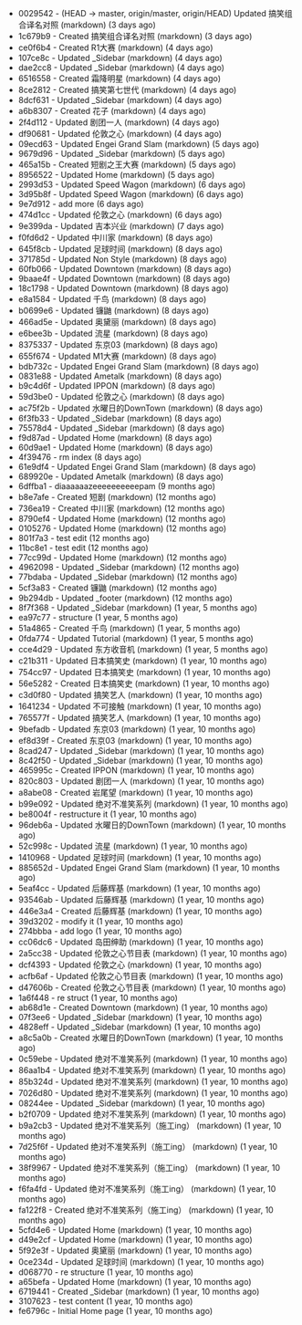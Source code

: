 * 0029542 - (HEAD -> master, origin/master, origin/HEAD) Updated 搞笑组合译名对照 (markdown) (3 days ago) <TC>
* 1c679b9 - Created 搞笑组合译名对照 (markdown) (3 days ago) <TC>
* ce0f6b4 - Created R1大赛 (markdown) (4 days ago) <TC>
* 107ce8c - Updated _Sidebar (markdown) (4 days ago) <TC>
* dae2cc8 - Updated _Sidebar (markdown) (4 days ago) <TC>
* 6516558 - Created 霜降明星 (markdown) (4 days ago) <TC>
* 8ce2812 - Created 搞笑第七世代 (markdown) (4 days ago) <TC>
* 8dcf631 - Updated _Sidebar (markdown) (4 days ago) <TC>
* a6b8307 - Created 花子 (markdown) (4 days ago) <TC>
* 2f4d112 - Updated 剧团一人 (markdown) (4 days ago) <TC>
* df90681 - Updated 伦敦之心 (markdown) (4 days ago) <TC>
* 09ecd63 - Updated Engei Grand Slam (markdown) (5 days ago) <TC>
* 9679d96 - Updated _Sidebar (markdown) (5 days ago) <TC>
* 465a15b - Created 短剧之王大赛 (markdown) (5 days ago) <TC>
* 8956522 - Updated Home (markdown) (5 days ago) <TC>
* 2993d53 - Updated Speed Wagon (markdown) (6 days ago) <TC>
* 3d95b8f - Updated Speed Wagon (markdown) (6 days ago) <TC>
* 9e7d912 - add more (6 days ago) <tcgriffith>
* 474d1cc - Updated 伦敦之心 (markdown) (6 days ago) <TC>
* 9e399da - Updated 吉本兴业 (markdown) (7 days ago) <TC>
* f0fd6d2 - Updated 中川家 (markdown) (8 days ago) <TC>
* 645f8cb - Updated 足球时间 (markdown) (8 days ago) <TC>
* 371785d - Updated Non Style (markdown) (8 days ago) <TC>
* 60fb066 - Updated Downtown (markdown) (8 days ago) <TC>
* 9baae4f - Updated Downtown (markdown) (8 days ago) <TC>
* 18c1798 - Updated Downtown (markdown) (8 days ago) <TC>
* e8a1584 - Updated 千鸟 (markdown) (8 days ago) <TC>
* b0699e6 - Updated 镰鼬 (markdown) (8 days ago) <TC>
* 466ad5e - Updated 奥黛丽 (markdown) (8 days ago) <TC>
* e6bee3b - Updated 流星 (markdown) (8 days ago) <TC>
* 8375337 - Updated 东京03 (markdown) (8 days ago) <TC>
* 655f674 - Updated M1大赛 (markdown) (8 days ago) <TC>
* bdb732c - Updated Engei Grand Slam (markdown) (8 days ago) <TC>
* 0831e88 - Updated Ametalk (markdown) (8 days ago) <TC>
* b9c4d6f - Updated IPPON (markdown) (8 days ago) <TC>
* 59d3be0 - Updated 伦敦之心 (markdown) (8 days ago) <TC>
* ac75f2b - Updated 水曜日的DownTown (markdown) (8 days ago) <TC>
* 6f3fb33 - Updated _Sidebar (markdown) (8 days ago) <TC>
* 75578d4 - Updated _Sidebar (markdown) (8 days ago) <TC>
* f9d87ad - Updated Home (markdown) (8 days ago) <TC>
* 60d9ae1 - Updated Home (markdown) (8 days ago) <TC>
* 4f39476 - rm index (8 days ago) <tcgriffith>
* 61e9df4 - Updated Engei Grand Slam (markdown) (8 days ago) <TC>
* 689920e - Updated Ametalk (markdown) (8 days ago) <TC>
* 6dffba1 - diaaaaaazeeeeeeeeeepam (9 months ago) <tcgriffith>
* b8e7afe - Created 短剧 (markdown) (12 months ago) <TC>
* 736ea19 - Created 中川家 (markdown) (12 months ago) <TC>
* 8790ef4 - Updated Home (markdown) (12 months ago) <TC>
* 0105276 - Updated Home (markdown) (12 months ago) <TC>
* 801f7a3 - test edit (12 months ago) <TC>
* 11bc8e1 - test edit (12 months ago) <TC>
* 77cc99d - Updated Home (markdown) (12 months ago) <TC>
* 4962098 - Updated _Sidebar (markdown) (12 months ago) <TC>
* 77bdaba - Updated _Sidebar (markdown) (12 months ago) <TC>
* 5cf3a83 - Created 镰鼬 (markdown) (12 months ago) <TC>
* 9b294db - Updated _footer (markdown) (12 months ago) <TC>
* 8f7f368 - Updated _Sidebar (markdown) (1 year, 5 months ago) <TC>
* ea97c77 - structure (1 year, 5 months ago) <tcgriffith>
* 51a4865 - Created 千鸟 (markdown) (1 year, 5 months ago) <TC>
* 0fda774 - Updated Tutorial (markdown) (1 year, 5 months ago) <TC>
* cce4d29 - Updated 东方收音机 (markdown) (1 year, 5 months ago) <TC>
* c21b311 - Updated 日本搞笑史 (markdown) (1 year, 10 months ago) <TC>
* 754cc97 - Updated 日本搞笑史 (markdown) (1 year, 10 months ago) <TC>
* 56e5282 - Created 日本搞笑史 (markdown) (1 year, 10 months ago) <TC>
* c3d0f80 - Updated 搞笑艺人 (markdown) (1 year, 10 months ago) <TC>
* 1641234 - Updated 不可接触 (markdown) (1 year, 10 months ago) <crossrx>
* 765577f - Updated 搞笑艺人 (markdown) (1 year, 10 months ago) <TC>
* 9befadb - Updated 东京03 (markdown) (1 year, 10 months ago) <TC>
* ef8d39f - Created 东京03 (markdown) (1 year, 10 months ago) <TC>
* 8cad247 - Updated _Sidebar (markdown) (1 year, 10 months ago) <TC>
* 8c42f50 - Updated _Sidebar (markdown) (1 year, 10 months ago) <TC>
* 465995c - Created IPPON (markdown) (1 year, 10 months ago) <TC>
* 820c803 - Updated 剧团一人 (markdown) (1 year, 10 months ago) <TC>
* a8abe08 - Created 岩尾望 (markdown) (1 year, 10 months ago) <TC>
* b99e092 - Updated 绝对不准笑系列 (markdown) (1 year, 10 months ago) <Humi2314>
* be8004f - restructure it (1 year, 10 months ago) <tcgriffith>
* 96deb6a - Updated 水曜日的DownTown (markdown) (1 year, 10 months ago) <Humi2314>
* 52c998c - Updated 流星 (markdown) (1 year, 10 months ago) <tohrusnbs>
* 1410968 - Updated 足球时间 (markdown) (1 year, 10 months ago) <TC>
* 885652d - Updated Engei Grand Slam (markdown) (1 year, 10 months ago) <TC>
* 5eaf4cc - Updated 后藤辉基 (markdown) (1 year, 10 months ago) <TC>
* 93546ab - Updated 后藤辉基 (markdown) (1 year, 10 months ago) <TC>
* 446e3a4 - Created 后藤辉基 (markdown) (1 year, 10 months ago) <TC>
* 39d3202 - modify it (1 year, 10 months ago) <tcgriffith>
* 274bbba - add logo (1 year, 10 months ago) <tcgriffith>
* cc06dc6 - Updated 岛田绅助 (markdown) (1 year, 10 months ago) <TC>
* 2a5cc38 - Updated 伦敦之心节目表 (markdown) (1 year, 10 months ago) <TC>
* dcf4393 - Updated 伦敦之心 (markdown) (1 year, 10 months ago) <TC>
* acfb6af - Updated 伦敦之心节目表 (markdown) (1 year, 10 months ago) <TC>
* d47606b - Created 伦敦之心节目表 (markdown) (1 year, 10 months ago) <TC>
* 1a6f448 - re struct (1 year, 10 months ago) <tcgriffith>
* ab68d1e - Created Downtown (markdown) (1 year, 10 months ago) <TC>
* 07f3ee6 - Updated _Sidebar (markdown) (1 year, 10 months ago) <TC>
* 4828eff - Updated _Sidebar (markdown) (1 year, 10 months ago) <Humi2314>
* a8c5a0b - Created 水曜日的DownTown (markdown) (1 year, 10 months ago) <Humi2314>
* 0c59ebe - Updated 绝对不准笑系列 (markdown) (1 year, 10 months ago) <Humi2314>
* 86aa1b4 - Updated 绝对不准笑系列 (markdown) (1 year, 10 months ago) <Humi2314>
* 85b324d - Updated 绝对不准笑系列 (markdown) (1 year, 10 months ago) <Humi2314>
* 7026d80 - Updated 绝对不准笑系列 (markdown) (1 year, 10 months ago) <Humi2314>
* 08244ee - Updated _Sidebar (markdown) (1 year, 10 months ago) <Humi2314>
* b2f0709 - Updated 绝对不准笑系列 (markdown) (1 year, 10 months ago) <Humi2314>
* b9a2cb3 - Updated 绝对不准笑系列（施工ing） (markdown) (1 year, 10 months ago) <Humi2314>
* 7d25f6f - Updated 绝对不准笑系列（施工ing） (markdown) (1 year, 10 months ago) <Humi2314>
* 38f9967 - Updated 绝对不准笑系列（施工ing） (markdown) (1 year, 10 months ago) <Humi2314>
* f6fa4fd - Updated 绝对不准笑系列（施工ing） (markdown) (1 year, 10 months ago) <Humi2314>
* fa122f8 - Created 绝对不准笑系列（施工ing） (markdown) (1 year, 10 months ago) <Humi2314>
* 5cfd4e6 - Updated Home (markdown) (1 year, 10 months ago) <TC>
* d49e2cf - Updated Home (markdown) (1 year, 10 months ago) <TC>
* 5f92e3f - Updated 奥黛丽 (markdown) (1 year, 10 months ago) <TC>
* 0ce234d - Updated 足球时间 (markdown) (1 year, 10 months ago) <TC>
* d068770 - re structure (1 year, 10 months ago) <tcgriffith>
* a65befa - Updated Home (markdown) (1 year, 10 months ago) <TC>
* 6719441 - Created _Sidebar (markdown) (1 year, 10 months ago) <TC>
* 3107623 - test content (1 year, 10 months ago) <tcgriffith>
* fe6796c - Initial Home page (1 year, 10 months ago) <TC>